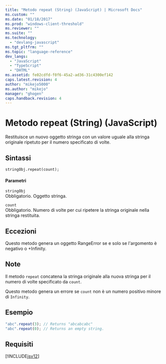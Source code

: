 ```yaml
---
title: "Metodo repeat (String) (JavaScript) | Microsoft Docs"
ms.custom: ""
ms.date: "01/18/2017"
ms.prod: "windows-client-threshold"
ms.reviewer: ""
ms.suite: ""
ms.technology: 
  - "devlang-javascript"
ms.tgt_pltfrm: ""
ms.topic: "language-reference"
dev_langs: 
  - "JavaScript"
  - "TypeScript"
  - "DHTML"
ms.assetid: fe02cdfd-f0f6-45a2-ad36-31c4300ef142
caps.latest.revision: 4
author: "mikejo5000"
ms.author: "mikejo"
manager: "ghogen"
caps.handback.revision: 4
---
```

# Metodo repeat (String) (JavaScript)
Restituisce un nuovo oggetto stringa con un valore uguale alla stringa originale ripetuto per il numero specificato di volte.  
  
## Sintassi  
  
```  
stringObj.repeat(count);  
```  
  
#### Parametri  
 `stringObj`  
 Obbligatorio.  Oggetto stringa.  
  
 `count`  
 Obbligatorio.  Numero di volte per cui ripetere la stringa originale nella stringa restituita.  
  
## Eccezioni  
 Questo metodo genera un oggetto RangeError se e solo se l'argomento è negativo o \+Infinity.  
  
## Note  
 Il metodo `repeat` concatena la stringa originale alla nuova stringa per il numero di volte specificato da `count`.  
  
 Questo metodo genera un errore se `count` non è un numero positivo minore di `Infinity`.  
  
## Esempio  
  
```javascript  
"abc".repeat(3); // Returns "abcabcabc"  
"abc".repeat(0); // Returns an empty string.  
```  
  
## Requisiti  
 [!INCLUDE[jsv12](../../javascript/reference/includes/jsv12-md.md)]